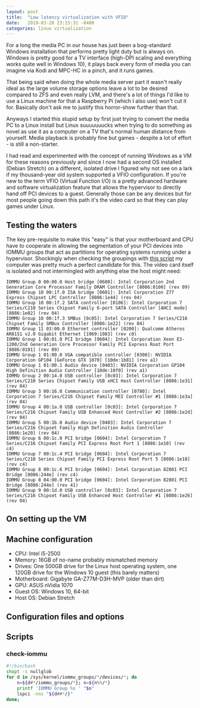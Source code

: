 ```yaml
---
layout: post
title:  "Low latency virtualization with VFIO"
date:   2019-03-20 23:15:31 -0400
categories: linux virtualization
---
```


For a long the media PC in our house has just been a bog-standard Windows installation that performs pretty light duty but is always on. Windows is pretty good for a TV interface (high-DPI scaling and everything works quite well in Windows 10), it plays back every form of media you can imagine via Kodi and MPC-HC in a pinch, and it runs games.

That being said when doing the whole media server part it wasn't really ideal as the large volume storage options leave a lot to be desired compared to ZFS and even really LVM, and there's a lot of things I'd like to use a Linux machine for that a Raspberry Pi (which I also use) won't cut it for. Basically don't ask me to justify this horror-show further than that.

Anyways I started this stupid setup by first just trying to convert the media PC to a Linux install but Linux suuuuuuucks when trying to do something as novel as use it as a computer on a TV that's normal human distance from yourself. Media playback is probably fine but games - despite a lot of effort - is still a non-starter.

I had read and experimented with the concept of running Windows as a VM for these reasons previously and since I now had a second OS installed (Debian Stretch) on a different, isolated drive I figured why not see on a lark if my thousand-year old system supported a VFIO configuration. If you're new to the term VFIO (Virtual Function I/O) is a pretty advanced hardware and software virtualization feature that allows the hypervisor to directly hand off PCI devices to a guest. Generally those can be any devices but for most people going down this path it's the video card so that they can play games under Linux.

## Testing the waters

The key pre-requisite to make this "easy" is that your motherboard and CPU have to cooperate in allowing the segmentation of your PCI devices into IOMMU groups that act as partitions for operating systems running under a hypervisor. Shockingly when checking the groupings with [this script](#check-iommu) my computer was pretty much a perfect candidate for this. The video card itself is isolated and not intermingled with anything else the host might need:

```
IOMMU Group 0 00:00.0 Host bridge [0600]: Intel Corporation 2nd Generation Core Processor Family DRAM Controller [8086:0100] (rev 09)
IOMMU Group 10 00:1f.0 ISA bridge [0601]: Intel Corporation Z77 Express Chipset LPC Controller [8086:1e44] (rev 04)
IOMMU Group 10 00:1f.2 SATA controller [0106]: Intel Corporation 7 Series/C210 Series Chipset Family 6-port SATA Controller [AHCI mode] [8086:1e02] (rev 04)
IOMMU Group 10 00:1f.3 SMBus [0c05]: Intel Corporation 7 Series/C216 Chipset Family SMBus Controller [8086:1e22] (rev 04)
IOMMU Group 11 03:00.0 Ethernet controller [0200]: Qualcomm Atheros AR8151 v2.0 Gigabit Ethernet [1969:1083] (rev c0)
IOMMU Group 1 00:01.0 PCI bridge [0604]: Intel Corporation Xeon E3-1200/2nd Generation Core Processor Family PCI Express Root Port [8086:0101] (rev 09)
IOMMU Group 1 01:00.0 VGA compatible controller [0300]: NVIDIA Corporation GP104 [GeForce GTX 1070] [10de:1b81] (rev a1)
IOMMU Group 1 01:00.1 Audio device [0403]: NVIDIA Corporation GP104 High Definition Audio Controller [10de:10f0] (rev a1)
IOMMU Group 2 00:14.0 USB controller [0c03]: Intel Corporation 7 Series/C210 Series Chipset Family USB xHCI Host Controller [8086:1e31] (rev 04)
IOMMU Group 3 00:16.0 Communication controller [0780]: Intel Corporation 7 Series/C216 Chipset Family MEI Controller #1 [8086:1e3a] (rev 04)
IOMMU Group 4 00:1a.0 USB controller [0c03]: Intel Corporation 7 Series/C216 Chipset Family USB Enhanced Host Controller #2 [8086:1e2d] (rev 04)
IOMMU Group 5 00:1b.0 Audio device [0403]: Intel Corporation 7 Series/C216 Chipset Family High Definition Audio Controller [8086:1e20] (rev 04)
IOMMU Group 6 00:1c.0 PCI bridge [0604]: Intel Corporation 7 Series/C216 Chipset Family PCI Express Root Port 1 [8086:1e10] (rev c4)
IOMMU Group 7 00:1c.4 PCI bridge [0604]: Intel Corporation 7 Series/C210 Series Chipset Family PCI Express Root Port 5 [8086:1e18] (rev c4)
IOMMU Group 8 00:1c.6 PCI bridge [0604]: Intel Corporation 82801 PCI Bridge [8086:244e] (rev c4)
IOMMU Group 8 04:00.0 PCI bridge [0604]: Intel Corporation 82801 PCI Bridge [8086:244e] (rev 41)
IOMMU Group 9 00:1d.0 USB controller [0c03]: Intel Corporation 7 Series/C216 Chipset Family USB Enhanced Host Controller #1 [8086:1e26] (rev 04)
```

## On setting up the VM

## Machine configuration

* CPU: Intel i5-2500
* Memory: 16GB of no-name probably mismatched memory
* Drives: One 500GB drive for the Linux host operating system, one 120GB drive for the Windows 10 guest (this barely matters)
* Motherboard: Gigabyte GA-Z77M-D3H-MVP (older than dirt)
* GPU: ASUS nVidia 1070
* Guest OS: Windows 10, 64-bit
* Host OS: Debian Stretch

## Configuration files and options

## Scripts

### check-iommu

```bash
#!/bin/bash
shopt -s nullglob
for d in /sys/kernel/iommu_groups/*/devices/*; do
    n=${d#*/iommu_groups/*}; n=${n%%/*}
    printf 'IOMMU Group %s ' "$n"
    lspci -nns "${d##*/}"
done;
```
